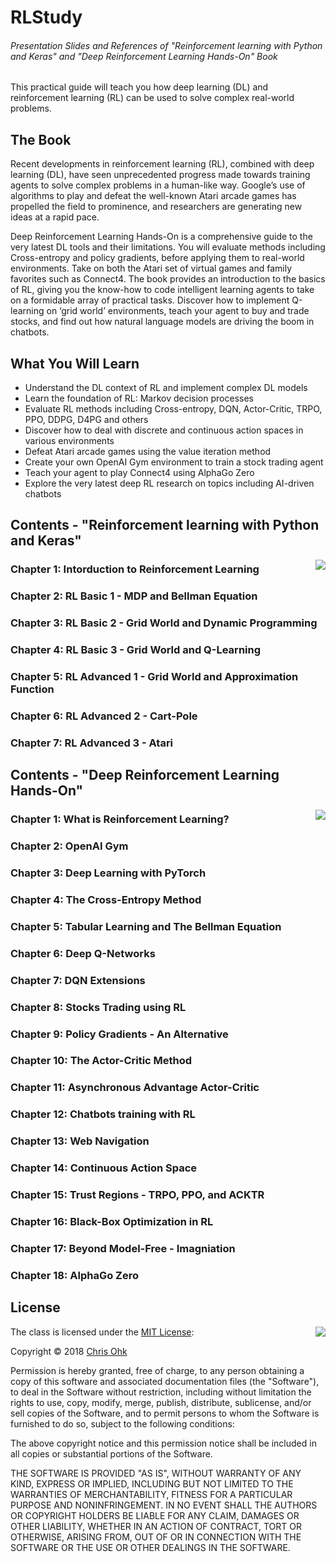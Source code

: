# RLStudy

###### Presentation Slides and References of "Reinforcement learning with Python and Keras"  and "Deep Reinforcement Learning Hands-On" Book

This practical guide will teach you how deep learning (DL) and reinforcement learning (RL) can be used to solve complex real-world problems.

## The Book

Recent developments in reinforcement learning (RL), combined with deep learning (DL), have seen unprecedented progress made towards training agents to solve complex problems in a human-like way. Google’s use of algorithms to play and defeat the well-known Atari arcade games has propelled the field to prominence, and researchers are generating new ideas at a rapid pace.

Deep Reinforcement Learning Hands-On is a comprehensive guide to the very latest DL tools and their limitations. You will evaluate methods including Cross-entropy and policy gradients, before applying them to real-world environments. Take on both the Atari set of virtual games and family favorites such as Connect4. The book provides an introduction to the basics of RL, giving you the know-how to code intelligent learning agents to take on a formidable array of practical tasks. Discover how to implement Q-learning on ‘grid world’ environments, teach your agent to buy and trade stocks, and find out how natural language models are driving the boom in chatbots.

## What You Will Learn

- Understand the DL context of RL and implement complex DL models
- Learn the foundation of RL: Markov decision processes
- Evaluate RL methods including Cross-entropy, DQN, Actor-Critic, TRPO, PPO, DDPG, D4PG and others
- Discover how to deal with discrete and continuous action spaces in various environments
- Defeat Atari arcade games using the value iteration method
- Create your own OpenAI Gym environment to train a stock trading agent
- Teach your agent to play Connect4 using AlphaGo Zero
- Explore the very latest deep RL research on topics including AI-driven chatbots

## Contents - "Reinforcement learning with Python and Keras"

<img align="right" src="https://github.com/utilForever/RLStudy/blob/master/Medias/Book1.jpg">

### Chapter 1: Intorduction to Reinforcement Learning

### Chapter 2: RL Basic 1 - MDP and Bellman Equation

### Chapter 3: RL Basic 2 - Grid World and Dynamic Programming

### Chapter 4: RL Basic 3 - Grid World and Q-Learning

### Chapter 5: RL Advanced 1 - Grid World and Approximation Function

### Chapter 6: RL Advanced 2 - Cart-Pole

### Chapter 7: RL Advanced 3 - Atari

## Contents - "Deep Reinforcement Learning Hands-On"

<img align="right" src="https://github.com/utilForever/RLStudy/blob/master/Medias/Book2.png">

### Chapter 1: What is Reinforcement Learning?

### Chapter 2: OpenAI Gym

### Chapter 3: Deep Learning with PyTorch

### Chapter 4: The Cross-Entropy Method

### Chapter 5: Tabular Learning and The Bellman Equation

### Chapter 6: Deep Q-Networks

### Chapter 7: DQN Extensions

### Chapter 8: Stocks Trading using RL

### Chapter 9: Policy Gradients - An Alternative

### Chapter 10: The Actor-Critic Method

### Chapter 11: Asynchronous Advantage Actor-Critic

### Chapter 12: Chatbots training with RL

### Chapter 13: Web Navigation

### Chapter 14: Continuous Action Space

### Chapter 15: Trust Regions - TRPO, PPO, and ACKTR

### Chapter 16: Black-Box Optimization in RL

### Chapter 17: Beyond Model-Free - Imagniation

### Chapter 18: AlphaGo Zero

## License

<img align="right" src="http://opensource.org/trademarks/opensource/OSI-Approved-License-100x137.png">

The class is licensed under the [MIT License](http://opensource.org/licenses/MIT):

Copyright &copy; 2018 [Chris Ohk](http://www.github.com/utilForever)

Permission is hereby granted, free of charge, to any person obtaining a copy of this software and associated documentation files (the "Software"), to deal in the Software without restriction, including without limitation the rights to use, copy, modify, merge, publish, distribute, sublicense, and/or sell copies of the Software, and to permit persons to whom the Software is furnished to do so, subject to the following conditions:

The above copyright notice and this permission notice shall be included in all copies or substantial portions of the Software.

THE SOFTWARE IS PROVIDED "AS IS", WITHOUT WARRANTY OF ANY KIND, EXPRESS OR IMPLIED, INCLUDING BUT NOT LIMITED TO THE WARRANTIES OF MERCHANTABILITY, FITNESS FOR A PARTICULAR PURPOSE AND NONINFRINGEMENT. IN NO EVENT SHALL THE AUTHORS OR COPYRIGHT HOLDERS BE LIABLE FOR ANY CLAIM, DAMAGES OR OTHER LIABILITY, WHETHER IN AN ACTION OF CONTRACT, TORT OR OTHERWISE, ARISING FROM, OUT OF OR IN CONNECTION WITH THE SOFTWARE OR THE USE OR OTHER DEALINGS IN THE SOFTWARE.
